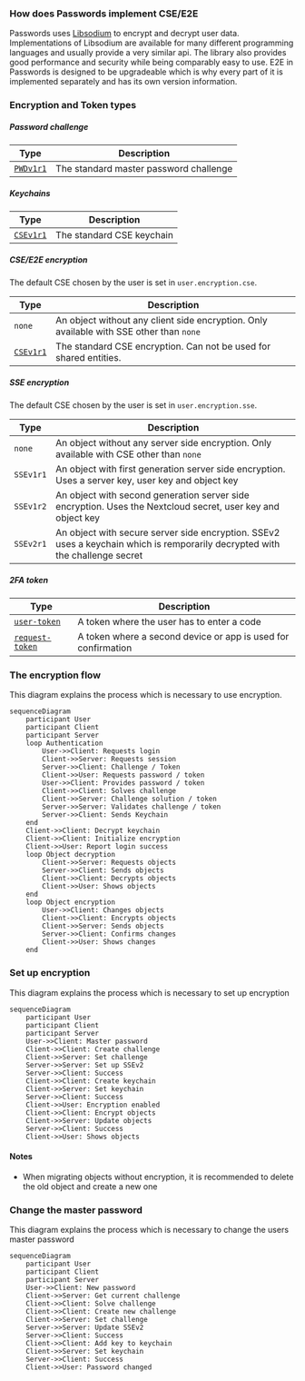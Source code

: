 ### How does Passwords implement CSE/E2E
Passwords uses [Libsodium](https://download.libsodium.org/doc) to encrypt and decrypt user data.
Implementations of Libsodium are available for many different programming languages and usually provide a very similar api.
The library also provides good performance and security while being comparably easy to use.
E2E in Passwords is designed to be upgradeable which is why every part of it is implemented separately and has its own version information.


### Encryption and Token types
##### Password challenge
| Type | Description |
| --- | --- |
| [`PWDv1r1`](./Encryption/PWDv1Challenge) | The standard master password challenge |

##### Keychains
| Type | Description |
| --- | --- |
| [`CSEv1r1`](./Encryption/CSEv1Keychain) | The standard CSE keychain |

##### CSE/E2E encryption
The default CSE chosen by the user is set in `user.encryption.cse`.

| Type | Description |
| --- | --- |
| `none` | An object without any client side encryption. Only available with SSE other than `none` |
| [`CSEv1r1`](./Encryption/CSEv1Encryption) | The standard CSE encryption. Can not be used for shared entities. |

##### SSE encryption
The default CSE chosen by the user is set in `user.encryption.sse`.

| Type | Description |
| --- | --- |
| `none` | An object without any server side encryption. Only available with CSE other than `none` |
| `SSEv1r1` | An object with first generation server side encryption. Uses a server key, user key and object key |
| `SSEv1r2` | An object with second generation server side encryption. Uses the Nextcloud secret, user key and object key |
| `SSEv2r1` | An object with secure server side encryption. SSEv2 uses a keychain which is remporarily decrypted with the challenge secret |

##### 2FA token
| Type | Description |
| --- | --- |
| [`user-token`](./Token#user-token) | A token where the user has to enter a code |
| [`request-token`](./Token#request-token) | A token where a second device or app is used for confirmation |



### The encryption flow
This diagram explains the process which is necessary to use encryption.

```mermaid
sequenceDiagram
    participant User
    participant Client
    participant Server
    loop Authentication
        User->>Client: Requests login
        Client->>Server: Requests session
        Server->>Client: Challenge / Token
        Client->>User: Requests password / token
        User->>Client: Provides password / token
        Client->>Client: Solves challenge
        Client->>Server: Challenge solution / token
        Server->>Server: Validates challenge / token
        Server->>Client: Sends Keychain
    end
    Client->>Client: Decrypt keychain
    Client->>Client: Initialize encryption
    Client->>User: Report login success
    loop Object decryption
        Client->>Server: Requests objects
        Server->>Client: Sends objects
        Client->>Client: Decrypts objects
        Client->>User: Shows objects
    end
    loop Object encryption
        User->>Client: Changes objects
        Client->>Client: Encrypts objects
        Client->>Server: Sends objects
        Server->>Client: Confirms changes
        Client->>User: Shows changes
    end
```


### Set up encryption
This diagram explains the process which is necessary to set up encryption

```mermaid
sequenceDiagram
    participant User
    participant Client
    participant Server
    User->>Client: Master password
    Client->>Client: Create challenge
    Client->>Server: Set challenge
    Server->>Server: Set up SSEv2
    Server->>Client: Success
    Client->>Client: Create keychain
    Client->>Server: Set keychain
    Server->>Client: Success
    Client->>User: Encryption enabled
    Client->>Client: Encrypt objects
    Client->>Server: Update objects
    Server->>Client: Success
    Client->>User: Shows objects
```

#### Notes
 - When migrating objects without encryption, it is recommended to delete the old object and create a new one


### Change the master password
This diagram explains the process which is necessary to change the users master password

```mermaid
sequenceDiagram
    participant User
    participant Client
    participant Server
    User->>Client: New password
    Client->>Server: Get current challenge
    Client->>Client: Solve challenge
    Client->>Client: Create new challenge
    Client->>Server: Set challenge
    Server->>Server: Update SSEv2
    Server->>Client: Success
    Client->>Client: Add key to keychain
    Client->>Server: Set keychain
    Server->>Client: Success
    Client->>User: Password changed
```